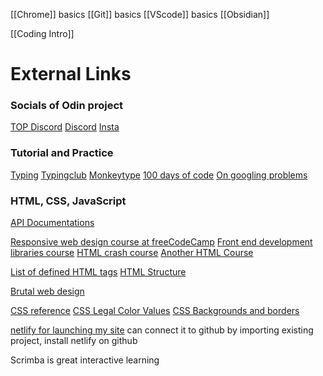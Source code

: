 [[Chrome]] basics
[[Git]] basics
[[VScode]] basics
[[Obsidian]]


[[Coding Intro]] 

# External Links
### Socials of Odin project
[TOP Discord](https://discord.gg/theodinproject) 
[Discord](https://discord.gg/fbFCkYabZB)
[Insta](https://www.instagram.com/theodinproject/)

### Tutorial and Practice
[Typing](https://www.typing.com/)
[Typingclub](https://www.typingclub.com/)
[Monkeytype](https://monkeytype.com/)
[100 days of code](https://www.100daysofcode.com/)
[On googling problems](https://codinginflow.com/google-programming-questions)


### HTML, CSS, JavaScript
[API Documentations](https://devdocs.io/)

[Responsive web design course at freeCodeCamp](https://www.freecodecamp.org/learn/responsive-web-design/)
[Front end development libraries course](https://www.freecodecamp.org/learn/front-end-development-libraries/)
[HTML crash course](https://www.freecodecamp.org/news/html-crash-course/)
[Another HTML Course](https://www.youtube.com/watch?v=LGQuIIv2RVA)

[List of defined HTML tags](https://developer.mozilla.org/en-US/docs/Web/HTML/Element)
[HTML Structure](https://developer.mozilla.org/en-US/docs/Learn/HTML/Introduction_to_HTML/Getting_started#anatomy_of_an_html_element)

[Brutal web design](https://brutalistwebsites.com/)


[CSS reference](https://developer.mozilla.org/en-US/docs/Web/CSS/Reference)
[CSS Legal Color Values](https://www.w3schools.com/cssref/css_colors_legal.asp)
[CSS Backgrounds and borders](https://developer.mozilla.org/en-US/docs/Web/CSS/CSS_backgrounds_and_borders)


[netlify for launching my site](https://www.netlify.com/)
can connect it to github by importing existing project, install netlify on github

Scrimba is great interactive learning